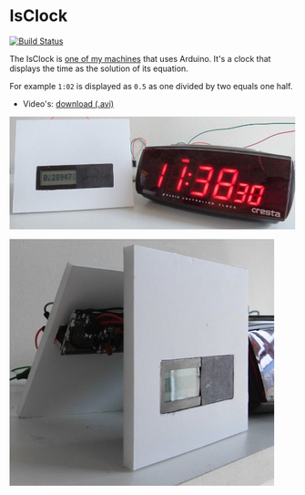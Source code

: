 # IsClock

[![Build Status](https://travis-ci.org/richelbilderbeek/IsClock.svg?branch=master)](https://travis-ci.org/richelbilderbeek/IsClock)

The IsClock is [one of my machines](https://github.com/richelbilderbeek/Machines) that uses Arduino.
It's a clock that displays the time as the solution of its equation.

For example `1:02` is displayed as `0.5` as one divided by two equals one half.

 * Video's: []() [download (.avi)](http://richelbilderbeek.nl/is_clock.avi)

![IsClock](IsClock.jpg)

![IsClock from the side](IsClockSide.jpg)

